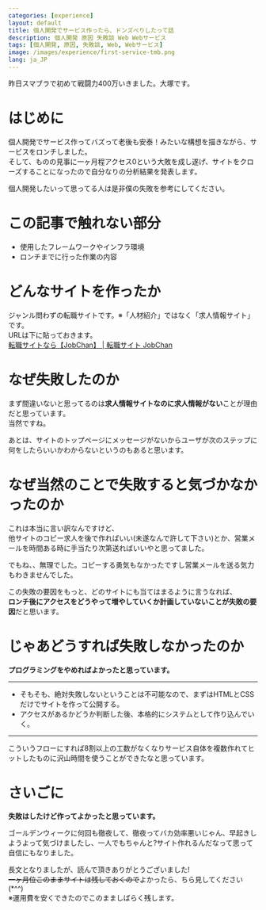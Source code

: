 ```yaml
---
categories: [experience]
layout: default
title: 個人開発でサービス作ったら、ドンズべりしたって話
description: 個人開発 原因 失敗談 Web Webサービス
tags: [個人開発, 原因, 失敗談, Web, Webサービス]
image: /images/experience/first-service-tmb.png
lang: ja_JP
---
```


昨日スマブラで初めて戦闘力400万いきました。大塚です。

# はじめに
個人開発でサービス作ってバズって老後も安泰！みたいな構想を描きながら、サービスをロンチしました。  
そして、ものの見事に一ヶ月程アクセス0という大敗を成し遂げ、サイトをクローズすることになったので自分なりの分析結果を発表します。

個人開発したいって思ってる人は是非僕の失敗を参考にしてください。

# この記事で触れない部分
- 使用したフレームワークやインフラ環境
- ロンチまでに行った作業の内容

# どんなサイトを作ったか
ジャンル問わずの転職サイトです。※「人材紹介」ではなく「求人情報サイト」です。  
URLは下に貼っておきます。  
[転職サイトなら【JobChan】 | 転職サイト JobChan](https://jobchan-hit.com/)

# なぜ失敗したのか

まず間違いないと思ってるのは<b>求人情報サイトなのに求人情報がない</b>ことが理由だと思っています。  
当然ですね。

あとは、サイトのトップページにメッセージがないからユーザが次のステップに何をしたらいいかわからないというのもあると思います。

# なぜ当然のことで失敗すると気づかなかったのか

これは本当に言い訳なんですけど、  
他サイトのコピー求人を後で作ればいい(未遂なんで許して下さい)とか、営業メールを時間ある時に手当たり次第送ればいいやと思ってました。

でもね、、無理でした。コピーする勇気もなかったですし営業メールを送る気力もわきませんでした。

この失敗の要因をもっと、どのサイトにも当てはまるように言うなれば、  
<b>ロンチ後にアクセスをどうやって増やしていくか計画していないことが失敗の要因</b>だと思います。

# じゃあどうすれば失敗しなかったのか

<b>プログラミングをやめればよかったと思っています。</b>

---
- そもそも、絶対失敗しないということは不可能なので、まずはHTMLとCSSだけでサイトを作って公開する。
- アクセスがあるかどうか判断した後、本格的にシステムとして作り込んでいく。

---

こういうフローにすれば8割以上の工数がなくなりサービス自体を複数作れてヒットしたものに沢山時間を使うことができたなと思っています。


# さいごに
<b>失敗はしたけど作ってよかったと思っています。</b>

ゴールデンウィークに何回も徹夜して、徹夜ってバカ効率悪いじゃん、早起きしようよって気づけましたし、一人でもちゃんと?サイト作れるんだなって思って自信にもなりました。

長文となりましたが、読んで頂きありがとうございました!  
~~一ヶ月位このままサイトは残しておくので~~よかったら、ちら見してください(*^^)  
※運用費を安くできたのでこのまましばらく残します。